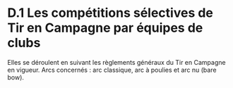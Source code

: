 # D.1 Les compétitions sélectives de Tir en Campagne par équipes de clubs

Elles se déroulent en suivant les règlements généraux du Tir en Campagne en vigueur.
Arcs concernés : arc classique, arc à poulies et arc nu (bare bow).
